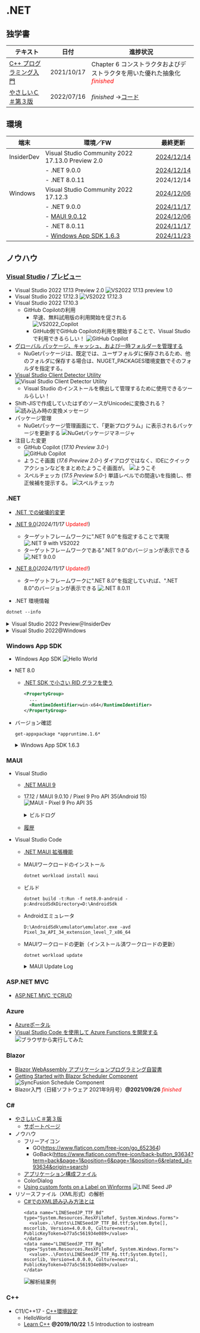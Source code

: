 # .NET

##  独学書

  |テキスト                                                      |日付      |進捗状況
  |-------------------------------------------------------------|----------|---
  |[C++ プログラミング入門](http://examples.oreilly.com/core/)     |2021/10/17|Chapter 6 コンストラクタおよびデストラクタを用いた優れた抽象化<span style="color: red;">*finished*</span>
  |[やさしいＣ＃第３版](https://isbn2.sbcr.jp/03922/)              |2022/07/16|*finished* ->[コード](https://github.com/Tatsukiyoshi/Weekend_Programming/tree/main/net/C%23/YCSSample)

##  環境
  |端末       |環境／FW                                          |最終更新
  |-----------|-------------------------------------------------|----------
  |InsiderDev |Visual Studio Community 2022 17.13.0 Preview 2.0 |[2024/12/14](https://learn.microsoft.com/ja-jp/visualstudio/releases/2022/release-notes-preview)
  |           |- .NET 9.0.0                                     |[2024/12/14](https://dotnet.microsoft.com/en-us/download/dotnet/9.0?hl=ja-JP)
  |           |- .NET 8.0.11                                    |2024/12/14
  |Windows    |Visual Studio Community 2022 17.12.3             |[2024/12/06](https://learn.microsoft.com/en-us/visualstudio/releases/2022/release-notes)
  |           |- .NET 9.0.0                                     |[2024/11/17](https://dotnet.microsoft.com/ja-jp/download/dotnet)
  |           |  - [MAUI 9.0.12](#maui)                         |[2024/12/06](https://github.com/dotnet/maui)
  |           |- .NET 8.0.11                                    |[2024/11/17](https://dotnet.microsoft.com/ja-jp/download/dotnet)
  |           |- [Windows App SDK 1.6.3](#windows-app-sdk)      |[2024/11/23](https://learn.microsoft.com/ja-jp/windows/apps/windows-app-sdk/downloads)

##  ノウハウ
### [Visual Studio](https://visualstudio.microsoft.com/ja/vs/) / [プレビュー](https://visualstudio.microsoft.com/ja/vs/preview/)
  - Visual Studio 2022 17.13 Preview 2.0
    ![VS2022 17.13 preview 1.0](../images/VisualStudio/20241214_Update_VS2022_17.13_Preview2.0.png)
  - Visual Studio 2022 17.12.3
    ![VS2022 17.12.3](../images/VisualStudio/20241206_Update_VS2022_17.12.3.png)
  - Visual Studio 2022 17.10.3
    - GitHub Copilotの利用
      - 早速、無料試用版の利用開始を促される <BR />
        ![VS2022_Copilot](../images/VisualStudio/20240704_GitHub_Copilot.png)
      - GitHub側でGitHub Copilotの利用を開始することで、Visual Studioで利用できるらしい！
        ![GitHub Copilot](../images/VisualStudio/20240704_GitHub_Copilot_Setting.png)
  - [グローバル パッケージ、キャッシュ、および一時フォルダーを管理する](https://learn.microsoft.com/ja-jp/nuget/consume-packages/managing-the-global-packages-and-cache-folders)
    - NuGetパッケージは、既定では、ユーザフォルダに保存されるため、他のフォルダに保存する場合は、NUGET_PACKAGES環境変数でそのフォルダを指定する。
  - [Visual Studio Client Detector Utility](https://learn.microsoft.com/ja-jp/visualstudio/install/tools-for-managing-visual-studio-instances?view=vs-2022)
    ![Visual Studio Client Detector Utility](../images/VisualStudio/20231006_VisualStudio_ClientDetectorUtility.png)
    -  Visual Studio のインストールを検出して管理するために使用できるツールらしい！
  - Shift-JISで作成していたはずのソースがUnicodeに変換される？
    ![読み込み時の変換メッセージ](../images/VisualStudio/20240403_Csharp_convert_unicode.png)
  - パッケージ管理
    - NuGetパッケージ管理画面にて、「更新プログラム」に表示されるパッケージを更新する
    ![NuGetパッケージマネージャ](../images/VisualStudio/20240407_Update_NuGet_Package.png)
  - 注目した変更
    - GitHub Copilot (*17.10 Preview 3.0-*) <BR/>
      ![GitHub Copilot](../images/VisualStudio/20240412_GitHub_Copilot.png)    
    - ようこそ画面 (*17.6 Preview 2.0-*)
      ダイアログではなく、IDEにクイックアクションなどをまとめたようこそ画面が。
      ![ようこそ](../images/VisualStudio/20230317_VS2022_17.6_Preview2.0_welcome.png)
    - スペルチェッカ (*17.5 Preview 5.0-*)
      単語レベルでの間違いを指摘し、修正候補を提示する。
      ![スペルチェッカ](../images/VisualStudio/20230121_SpellChecker.png)
### .NET
  - [.NET での破壊的変更](https://learn.microsoft.com/ja-jp/dotnet/core/compatibility/breaking-changes)
  - [.NET 9.0](https://dotnet.microsoft.com/en-us/download/dotnet/9.0?hl=ja-JP)(*2024/11/17* <span style="color: red;">Updated!</span>)
    - ターゲットフレームワークに".NET 9.0"を指定することで実現
      ![.NET 9 with VS2022](../images/VisualStudio/20240314_VS2022_dotnet9.png)
    - ターゲットフレームワークである".NET 9.0"のバージョンが表示できる
      ![.NET 9.0.0](../images/VisualStudio/20241117_dotnet9.png)
  - [.NET 8.0](https://dotnet.microsoft.com/ja-jp/download/dotnet/8.0)(*2024/11/17* <span style="color: red;">Updated!</span>)
    - ターゲットフレームワークに".NET 8.0"を指定していれば、".NET 8.0"のバージョンが表示できる
      ![.NET 8.0.11](../images/VisualStudio/20241117_dotnet8.0.11.png)

  - .NET 環境情報
  ```
  dotnet --info
  ```
  <details>
  <summary>Visual Studio 2022 Preview＠InsiderDev</summary>

  ```
  .NET SDK:
  Version:           9.0.200-preview.0.24575.35
  Commit:            81b5f040be
  Workload version:  9.0.200-manifests.054dcb45
  MSBuild version:   17.13.0-preview-24569-04+8f6b8ad0a

  ランタイム環境:
  OS Name:     Windows
  OS Version:  10.0.26120
  OS Platform: Windows
  RID:         win-x64
  Base Path:   C:\Program Files\dotnet\sdk\9.0.200-preview.0.24575.35\

  インストール済みの .NET ワークロード:
  [ios]
    インストール ソース: VS 17.13.35605.110
    マニフェストのバージョン:    18.1.9163/9.0.100
    マニフェスト パス:       C:\Program Files\dotnet\sdk-manifests\9.0.100\microsoft.net.sdk.ios\18.1.9163\WorkloadManifest.json
    インストールの種類:              Msi

  [android]
    インストール ソース: VS 17.13.35605.110
    マニフェストのバージョン:    35.0.24/9.0.100
    マニフェスト パス:       C:\Program Files\dotnet\sdk-manifests\9.0.100\microsoft.net.sdk.android\35.0.24\WorkloadManifest.json
    インストールの種類:              Msi

  [maui-windows]
    インストール ソース: VS 17.13.35605.110
    マニフェストのバージョン:    9.0.0/9.0.100
    マニフェスト パス:       C:\Program Files\dotnet\sdk-manifests\9.0.100\microsoft.net.sdk.maui\9.0.0\WorkloadManifest.json
    インストールの種類:              Msi

  [maccatalyst]
    インストール ソース: VS 17.13.35605.110
    マニフェストのバージョン:    18.1.9163/9.0.100
    マニフェスト パス:       C:\Program Files\dotnet\sdk-manifests\9.0.100\microsoft.net.sdk.maccatalyst\18.1.9163\WorkloadManifest.json
    インストールの種類:              Msi

  新しいマニフェストをインストールするときに loose manifests を使用するように構成されています。

  Host:
    Version:      9.0.0
    Architecture: x64
    Commit:       9d5a6a9aa4

  .NET SDKs installed:
    9.0.200-preview.0.24575.35 [C:\Program Files\dotnet\sdk]

  .NET runtimes installed:
    Microsoft.AspNetCore.App 8.0.11 [C:\Program Files\dotnet\shared\Microsoft.AspNetCore.App]
    Microsoft.AspNetCore.App 9.0.0 [C:\Program Files\dotnet\shared\Microsoft.AspNetCore.App]
    Microsoft.NETCore.App 8.0.11 [C:\Program Files\dotnet\shared\Microsoft.NETCore.App]
    Microsoft.NETCore.App 9.0.0 [C:\Program Files\dotnet\shared\Microsoft.NETCore.App]
    Microsoft.WindowsDesktop.App 8.0.11 [C:\Program Files\dotnet\shared\Microsoft.WindowsDesktop.App]
    Microsoft.WindowsDesktop.App 9.0.0 [C:\Program Files\dotnet\shared\Microsoft.WindowsDesktop.App]

  Other architectures found:
    x86   [C:\Program Files (x86)\dotnet]
      registered at [HKLM\SOFTWARE\dotnet\Setup\InstalledVersions\x86\InstallLocation]

  Environment variables:
    Not set

  global.json file:
    Not found

  Learn more:
    https://aka.ms/dotnet/info

  Download .NET:
    https://aka.ms/dotnet/download
  ```
  </details>
  <details>
  <summary>Visual Studio 2022@Windows</summary>

  ```
  .NET SDK:
  Version:           9.0.101
  Commit:            eedb237549
  Workload version:  9.0.100-manifests.4a280210
  MSBuild version:   17.12.12+1cce77968

  ランタイム環境:
  OS Name:     Windows
  OS Version:  10.0.26100
  OS Platform: Windows
  RID:         win-x64
  Base Path:   C:\Program Files\dotnet\sdk\9.0.101\

  インストール済みの .NET ワークロード:
  [maccatalyst]
    インストール ソース: VS 17.12.35527.113
    マニフェストのバージョン:    18.1.9163/9.0.100
    マニフェスト パス:       C:\Program Files\dotnet\sdk-manifests\9.0.100\microsoft.net.sdk.maccatalyst\18.1.9163\WorkloadManifest.json
    インストールの種類:              Msi

  [android]
    インストール ソース: VS 17.12.35527.113
    マニフェストのバージョン:    35.0.7/9.0.100
    マニフェスト パス:       C:\Program Files\dotnet\sdk-manifests\9.0.100\microsoft.net.sdk.android\35.0.7\WorkloadManifest.json
    インストールの種類:              Msi

  [maui-windows]
    インストール ソース: VS 17.12.35527.113
    マニフェストのバージョン:    9.0.0/9.0.100
    マニフェスト パス:       C:\Program Files\dotnet\sdk-manifests\9.0.100\microsoft.net.sdk.maui\9.0.0\WorkloadManifest.json
    インストールの種類:              Msi

  [ios]
    インストール ソース: VS 17.12.35527.113
    マニフェストのバージョン:    18.1.9163/9.0.100
    マニフェスト パス:       C:\Program Files\dotnet\sdk-manifests\9.0.100\microsoft.net.sdk.ios\18.1.9163\WorkloadManifest.json
    インストールの種類:              Msi

  新しいマニフェストをインストールするときに loose manifests を使用するように構成されています。

  Host:
    Version:      9.0.0
    Architecture: x64
    Commit:       9d5a6a9aa4

  .NET SDKs installed:
    6.0.428 [C:\Program Files\dotnet\sdk]
    9.0.101 [C:\Program Files\dotnet\sdk]

  .NET runtimes installed:
    Microsoft.AspNetCore.App 6.0.36 [C:\Program Files\dotnet\shared\Microsoft.AspNetCore.App]
    Microsoft.AspNetCore.App 8.0.11 [C:\Program Files\dotnet\shared\Microsoft.AspNetCore.App]
    Microsoft.AspNetCore.App 9.0.0 [C:\Program Files\dotnet\shared\Microsoft.AspNetCore.App]
    Microsoft.NETCore.App 6.0.36 [C:\Program Files\dotnet\shared\Microsoft.NETCore.App]
    Microsoft.NETCore.App 8.0.11 [C:\Program Files\dotnet\shared\Microsoft.NETCore.App]
    Microsoft.NETCore.App 9.0.0 [C:\Program Files\dotnet\shared\Microsoft.NETCore.App]
    Microsoft.WindowsDesktop.App 6.0.36 [C:\Program Files\dotnet\shared\Microsoft.WindowsDesktop.App]
    Microsoft.WindowsDesktop.App 8.0.11 [C:\Program Files\dotnet\shared\Microsoft.WindowsDesktop.App]
    Microsoft.WindowsDesktop.App 9.0.0 [C:\Program Files\dotnet\shared\Microsoft.WindowsDesktop.App]

  Other architectures found:
    x86   [C:\Program Files (x86)\dotnet]
      registered at [HKLM\SOFTWARE\dotnet\Setup\InstalledVersions\x86\InstallLocation]

  Environment variables:
    Not set

  global.json file:
    Not found

  Learn more:
    https://aka.ms/dotnet/info

  Download .NET:
    https://aka.ms/dotnet/download
  ```
  </details>

### Windows App SDK
  - Windows App SDK
    ![Hello World](../images/VisualStudio/20241011_VS2022_17.11.5_AppSDK1.6.1.png)
  - NET 8.0
    - [.NET SDK で小さい RID グラフを使う](https://learn.microsoft.com/ja-jp/dotnet/core/compatibility/sdk/8.0/rid-graph)
      ```xml
      <PropertyGroup>
        ...
        <RuntimeIdentifier>win-x64</RuntimeIdentifier>
      </PropertyGroup>
      ```
  - バージョン確認
    ```
    get-appxpackage *appruntime.1.6*
    ```
    <details>
    <summary>Windows App SDK 1.6.3</summary>

    ```
    Name              : Microsoft.WindowsAppRuntime.1.6
    Publisher         : CN=Microsoft Corporation, O=Microsoft Corporation, L=Redmond, S=Washington, C=US
    Architecture      : X86
    ResourceId        :
    Version           : 6000.318.2304.0
    PackageFullName   : Microsoft.WindowsAppRuntime.1.6_6000.318.2304.0_x86__8wekyb3d8bbwe
    InstallLocation   : C:\Program Files\WindowsApps\Microsoft.WindowsAppRuntime.1.6_6000.318.2304.0_x86__8wekyb3d8bbwe
    IsFramework       : True
    PackageFamilyName : Microsoft.WindowsAppRuntime.1.6_8wekyb3d8bbwe
    PublisherId       : 8wekyb3d8bbwe
    IsResourcePackage : False
    IsBundle          : False
    IsDevelopmentMode : False
    NonRemovable      : False
    IsPartiallyStaged : False
    SignatureKind     : Store
    Status            : Ok

    Name              : Microsoft.WindowsAppRuntime.1.6
    Publisher         : CN=Microsoft Corporation, O=Microsoft Corporation, L=Redmond, S=Washington, C=US
    Architecture      : X64
    ResourceId        :
    Version           : 6000.318.2304.0
    PackageFullName   : Microsoft.WindowsAppRuntime.1.6_6000.318.2304.0_x64__8wekyb3d8bbwe
    InstallLocation   : C:\Program Files\WindowsApps\Microsoft.WindowsAppRuntime.1.6_6000.318.2304.0_x64__8wekyb3d8bbwe
    IsFramework       : True
    PackageFamilyName : Microsoft.WindowsAppRuntime.1.6_8wekyb3d8bbwe
    PublisherId       : 8wekyb3d8bbwe
    IsResourcePackage : False
    IsBundle          : False
    IsDevelopmentMode : False
    NonRemovable      : False
    IsPartiallyStaged : False
    SignatureKind     : Store
    Status            : Ok
    ```
    </details>

### MAUI
  - Visual Studio
    - [.NET MAUI 9](https://learn.microsoft.com/en-us/dotnet/maui/whats-new/dotnet-9?view=net-maui-8.0)
    - 17.12 / MAUI 9.0.10 / Pixel 9 Pro API 35(Android 15)
      ![MAUI - Pixel 9 Pro API 35](../images/VisualStudio/20241117_VS2022_17.12_MAUI9.0.10_Android15.png)
      <details>
      <summary>ビルドログ</summary>
      ```
      18:43 でビルドが開始されました...
      1>------ ビルド開始: プロジェクト: MauiApp9, 構成: Debug Any CPU ------
      1>ビルドの速度を上げるために、アナライザーをスキップしています。'ビルド' または '再ビルド' コマンドを実行してアナライザーを実行できます。
      1>Including assemblies for Hot Reload support
      1>MauiApp9 -> D:\Repository\Weekend_Programming\net\MAUI\MauiApp9\MauiApp9\bin\Debug\net9.0-android\MauiApp9.dll
      2>------ 配置開始: プロジェクト: MauiApp9, 構成: Debug Any CPU ------
      2>Pixel_9_Pro_API_35 に対する配置を開始しています...
      2>エミュレーターの準備ができるまで待機しています...
      2>Pixel_9_Pro_API_35 に配置しています...
      ビルドを開始しました。
      プロジェクト "MauiApp9.csproj" (Install ターゲット):
      指定された RuntimeIdentifier 'android-arm64' で利用できるアプリケーション ホストはありません。
      指定された RuntimeIdentifier 'android-x64' で利用できるアプリケーション ホストはありません。
      Found Java SDK version 17.0.12.
      Looking for Android NDK...
      Looking for Android SDK...
      Found Xamarin.Android 13.2.99.932
      MonoAndroid Tools: C:\Program Files\dotnet\packs\Microsoft.Android.Sdk.Windows\35.0.7\tools\
      Android Platform API level: 35
      TargetFrameworkVersion: v9.0
      Android NDK: 
      Android SDK: C:\Program Files (x86)\Android\android-sdk\
      Android SDK Build Tools: C:\Program Files (x86)\Android\android-sdk\build-tools\35.0.0\
      Java SDK: C:\Program Files (x86)\Android\openjdk\jdk-17.0.12\
      Application Java class: android.app.Application
      _OuterIntermediateOutputPath: 
      IntermediateOutputPath: obj\Debug
      et9.0-android\
      "obj\Debug
      et9.0-android\staticwebassets.references.upToDateCheck.txt" の 'WriteOnlyWhenDifferent' 属性は、'Overwrite="true"' の場合にのみ有効になります。
      すべての出力ファイルが入力ファイルに対して最新なので、ターゲット "_ProcessScopedCssFiles" を省略します。
      Accepted compressed asset 'D:\Repository\Weekend_Programming
      et\MAUI\MauiApp9\MauiApp9\obj\Debug
      et9.0-android\compressed\quqdvlarqf-e5tk7yf482.gz' for 'D:\Repository\Weekend_Programming
      et\MAUI\MauiApp9\MauiApp9\wwwroot\css\app.css'.
      Accepted compressed asset 'D:\Repository\Weekend_Programming
      et\MAUI\MauiApp9\MauiApp9\obj\Debug
      et9.0-android\compressed\7ezkn64cgu-6gzpyzhau4.gz' for 'D:\Repository\Weekend_Programming
      et\MAUI\MauiApp9\MauiApp9\wwwroot\css\bootstrap\bootstrap.min.css'.
      Accepted compressed asset 'D:\Repository\Weekend_Programming
      et\MAUI\MauiApp9\MauiApp9\obj\Debug
      et9.0-android\compressed\w1cn9yk6jz-8inm30yfxf.gz' for 'D:\Repository\Weekend_Programming
      et\MAUI\MauiApp9\MauiApp9\wwwroot\css\bootstrap\bootstrap.min.css.map'.
      Accepted compressed asset 'D:\Repository\Weekend_Programming
      et\MAUI\MauiApp9\MauiApp9\obj\Debug
      et9.0-android\compressed\09ivkjf474-knq8i9ludi.gz' for 'D:\Repository\Weekend_Programming
      et\MAUI\MauiApp9\MauiApp9\wwwroot\index.html'.
      Accepted compressed asset 'D:\Repository\Weekend_Programming
      et\MAUI\MauiApp9\MauiApp9\obj\Debug
      et9.0-android\compressed\at5bgn53p2-u4z5qnisnb.gz' for 'D:\Repository\Weekend_Programming
      et\MAUI\MauiApp9\MauiApp9\obj\Debug
      et9.0-android\scopedcss\bundle\MauiApp9.styles.css'.
      Accepted compressed asset 'D:\Repository\Weekend_Programming
      et\MAUI\MauiApp9\MauiApp9\obj\Debug
      et9.0-android\compressed\tshj81g4um-u4z5qnisnb.gz' for 'D:\Repository\Weekend_Programming
      et\MAUI\MauiApp9\MauiApp9\obj\Debug
      et9.0-android\scopedcss\projectbundle\MauiApp9.bundle.scp.css'.
      Resolved 6 compressed assets for 6 candidate assets.
      Processing compressed asset: D:\Repository\Weekend_Programming
      et\MAUI\MauiApp9\MauiApp9\obj\Debug
      et9.0-android\compressed\quqdvlarqf-e5tk7yf482.gz
      Processing compressed asset: D:\Repository\Weekend_Programming
      et\MAUI\MauiApp9\MauiApp9\obj\Debug
      et9.0-android\compressed\7ezkn64cgu-6gzpyzhau4.gz
      Processing compressed asset: D:\Repository\Weekend_Programming
      et\MAUI\MauiApp9\MauiApp9\obj\Debug
      et9.0-android\compressed\w1cn9yk6jz-8inm30yfxf.gz
      Processing compressed asset: D:\Repository\Weekend_Programming
      et\MAUI\MauiApp9\MauiApp9\obj\Debug
      et9.0-android\compressed\09ivkjf474-knq8i9ludi.gz
      Processing compressed asset: D:\Repository\Weekend_Programming
      et\MAUI\MauiApp9\MauiApp9\obj\Debug
      et9.0-android\compressed\at5bgn53p2-u4z5qnisnb.gz
      Processing compressed asset: D:\Repository\Weekend_Programming
      et\MAUI\MauiApp9\MauiApp9\obj\Debug
      et9.0-android\compressed\tshj81g4um-u4z5qnisnb.gz
      出力がないため、ターゲット "_BuildCopyStaticWebAssetsPreserveNewest" を省略しています。
      出力がないため、ターゲット "_BuildCopyStaticWebAssetsPreserveNewest" を省略しています。
      The asset 'D:\Repository\Weekend_Programming
      et\MAUI\MauiApp9\MauiApp9\obj\Debug
      et9.0-android\compressed\09ivkjf474-knq8i9ludi.gz' with related asset 'D:\Repository\Weekend_Programming
      et\MAUI\MauiApp9\MauiApp9\wwwroot\index.html' was detected as already compressed with format 'gzip'.
      The asset 'D:\Repository\Weekend_Programming
      et\MAUI\MauiApp9\MauiApp9\obj\Debug
      et9.0-android\compressed\7ezkn64cgu-6gzpyzhau4.gz' with related asset 'D:\Repository\Weekend_Programming
      et\MAUI\MauiApp9\MauiApp9\wwwroot\css\bootstrap\bootstrap.min.css' was detected as already compressed with format 'gzip'.
      The asset 'D:\Repository\Weekend_Programming
      et\MAUI\MauiApp9\MauiApp9\obj\Debug
      et9.0-android\compressed\at5bgn53p2-u4z5qnisnb.gz' with related asset 'D:\Repository\Weekend_Programming
      et\MAUI\MauiApp9\MauiApp9\obj\Debug
      et9.0-android\scopedcss\bundle\MauiApp9.styles.css' was detected as already compressed with format 'gzip'.
      The asset 'D:\Repository\Weekend_Programming
      et\MAUI\MauiApp9\MauiApp9\obj\Debug
      et9.0-android\compressed\quqdvlarqf-e5tk7yf482.gz' with related asset 'D:\Repository\Weekend_Programming
      et\MAUI\MauiApp9\MauiApp9\wwwroot\css\app.css' was detected as already compressed with format 'gzip'.
      The asset 'D:\Repository\Weekend_Programming
      et\MAUI\MauiApp9\MauiApp9\obj\Debug
      et9.0-android\compressed\tshj81g4um-u4z5qnisnb.gz' with related asset 'D:\Repository\Weekend_Programming
      et\MAUI\MauiApp9\MauiApp9\obj\Debug
      et9.0-android\scopedcss\projectbundle\MauiApp9.bundle.scp.css' was detected as already compressed with format 'gzip'.
      The asset 'D:\Repository\Weekend_Programming
      et\MAUI\MauiApp9\MauiApp9\obj\Debug
      et9.0-android\compressed\w1cn9yk6jz-8inm30yfxf.gz' with related asset 'D:\Repository\Weekend_Programming
      et\MAUI\MauiApp9\MauiApp9\wwwroot\css\bootstrap\bootstrap.min.css.map' was detected as already compressed with format 'gzip'.
      Ignoring asset 'D:\Repository\Weekend_Programming
      et\MAUI\MauiApp9\MauiApp9\obj\Debug
      et9.0-android\scopedcss\bundle\MauiApp9.styles.css' because it was already resolved with format 'gzip'.
      Ignoring asset 'D:\Repository\Weekend_Programming
      et\MAUI\MauiApp9\MauiApp9\obj\Debug
      et9.0-android\scopedcss\projectbundle\MauiApp9.bundle.scp.css' because it was already resolved with format 'gzip'.
      Ignoring asset 'D:\Repository\Weekend_Programming
      et\MAUI\MauiApp9\MauiApp9\wwwroot\css\app.css' because it was already resolved with format 'gzip'.
      Ignoring asset 'D:\Repository\Weekend_Programming
      et\MAUI\MauiApp9\MauiApp9\wwwroot\css\bootstrap\bootstrap.min.css' because it was already resolved with format 'gzip'.
      Ignoring asset 'D:\Repository\Weekend_Programming
      et\MAUI\MauiApp9\MauiApp9\wwwroot\css\bootstrap\bootstrap.min.css.map' because it was already resolved with format 'gzip'.
      Ignoring asset 'D:\Repository\Weekend_Programming
      et\MAUI\MauiApp9\MauiApp9\wwwroot\index.html' because it was already resolved with format 'gzip'.
      Accepted compressed asset 'D:\Repository\Weekend_Programming
      et\MAUI\MauiApp9\MauiApp9\obj\Debug
      et9.0-android\compressed\publish\at5bgn53p2-u4z5qnisnb.br' for 'D:\Repository\Weekend_Programming
      et\MAUI\MauiApp9\MauiApp9\obj\Debug
      et9.0-android\scopedcss\bundle\MauiApp9.styles.css'.
      Accepted compressed asset 'D:\Repository\Weekend_Programming
      et\MAUI\MauiApp9\MauiApp9\obj\Debug
      et9.0-android\compressed\publish\tshj81g4um-u4z5qnisnb.br' for 'D:\Repository\Weekend_Programming
      et\MAUI\MauiApp9\MauiApp9\obj\Debug
      et9.0-android\scopedcss\projectbundle\MauiApp9.bundle.scp.css'.
      Accepted compressed asset 'D:\Repository\Weekend_Programming
      et\MAUI\MauiApp9\MauiApp9\obj\Debug
      et9.0-android\compressed\publish\quqdvlarqf-e5tk7yf482.br' for 'D:\Repository\Weekend_Programming
      et\MAUI\MauiApp9\MauiApp9\wwwroot\css\app.css'.
      Accepted compressed asset 'D:\Repository\Weekend_Programming
      et\MAUI\MauiApp9\MauiApp9\obj\Debug
      et9.0-android\compressed\publish\7ezkn64cgu-6gzpyzhau4.br' for 'D:\Repository\Weekend_Programming
      et\MAUI\MauiApp9\MauiApp9\wwwroot\css\bootstrap\bootstrap.min.css'.
      Accepted compressed asset 'D:\Repository\Weekend_Programming
      et\MAUI\MauiApp9\MauiApp9\obj\Debug
      et9.0-android\compressed\publish\w1cn9yk6jz-8inm30yfxf.br' for 'D:\Repository\Weekend_Programming
      et\MAUI\MauiApp9\MauiApp9\wwwroot\css\bootstrap\bootstrap.min.css.map'.
      Accepted compressed asset 'D:\Repository\Weekend_Programming
      et\MAUI\MauiApp9\MauiApp9\obj\Debug
      et9.0-android\compressed\publish\09ivkjf474-knq8i9ludi.br' for 'D:\Repository\Weekend_Programming
      et\MAUI\MauiApp9\MauiApp9\wwwroot\index.html'.
      Resolved 6 compressed assets for 6 candidate assets.
      C:\Program Files\dotnet\dotnet.exe "C:\Program Files\dotnet\sdk\9.0.100\Sdks\Microsoft.NET.Sdk.StaticWebAssets\targets\..\tools
      et9.0\Microsoft.NET.Sdk.StaticWebAssets.Tool.dll" brotli

      Processing compressed asset: D:\Repository\Weekend_Programming
      et\MAUI\MauiApp9\MauiApp9\obj\Debug
      et9.0-android\compressed\09ivkjf474-knq8i9ludi.gz
      Processing compressed asset: D:\Repository\Weekend_Programming
      et\MAUI\MauiApp9\MauiApp9\obj\Debug
      et9.0-android\compressed\7ezkn64cgu-6gzpyzhau4.gz
      Processing compressed asset: D:\Repository\Weekend_Programming
      et\MAUI\MauiApp9\MauiApp9\obj\Debug
      et9.0-android\compressed\at5bgn53p2-u4z5qnisnb.gz
      Processing compressed asset: D:\Repository\Weekend_Programming
      et\MAUI\MauiApp9\MauiApp9\obj\Debug
      et9.0-android\compressed\quqdvlarqf-e5tk7yf482.gz
      Processing compressed asset: D:\Repository\Weekend_Programming
      et\MAUI\MauiApp9\MauiApp9\obj\Debug
      et9.0-android\compressed\tshj81g4um-u4z5qnisnb.gz
      Processing compressed asset: D:\Repository\Weekend_Programming
      et\MAUI\MauiApp9\MauiApp9\obj\Debug
      et9.0-android\compressed\w1cn9yk6jz-8inm30yfxf.gz
      Processing compressed asset: D:\Repository\Weekend_Programming
      et\MAUI\MauiApp9\MauiApp9\obj\Debug
      et9.0-android\compressed\publish\at5bgn53p2-u4z5qnisnb.br
      Processing compressed asset: D:\Repository\Weekend_Programming
      et\MAUI\MauiApp9\MauiApp9\obj\Debug
      et9.0-android\compressed\publish\tshj81g4um-u4z5qnisnb.br
      Processing compressed asset: D:\Repository\Weekend_Programming
      et\MAUI\MauiApp9\MauiApp9\obj\Debug
      et9.0-android\compressed\publish\quqdvlarqf-e5tk7yf482.br
      Processing compressed asset: D:\Repository\Weekend_Programming
      et\MAUI\MauiApp9\MauiApp9\obj\Debug
      et9.0-android\compressed\publish\7ezkn64cgu-6gzpyzhau4.br
      Processing compressed asset: D:\Repository\Weekend_Programming
      et\MAUI\MauiApp9\MauiApp9\obj\Debug
      et9.0-android\compressed\publish\w1cn9yk6jz-8inm30yfxf.br
      Processing compressed asset: D:\Repository\Weekend_Programming
      et\MAUI\MauiApp9\MauiApp9\obj\Debug
      et9.0-android\compressed\publish\09ivkjf474-knq8i9ludi.br
      すべての出力ファイルが入力ファイルに対して最新なので、ターゲット "ProcessMauiSplashScreens" を省略します。
      すべての出力ファイルが入力ファイルに対して最新なので、ターゲット "ProcessMauiFonts" を省略します。
      すべての出力ファイルが入力ファイルに対して最新なので、ターゲット "ResizetizeImages" を省略します。
      すべての出力ファイルが入力ファイルに対して最新なので、ターゲット "_ResolveLibraryProjectImports" を省略します。
      すべての出力ファイルが入力ファイルに対して最新なので、ターゲット "_BuildLibraryImportsCache" を省略します。
      すべての出力ファイルが入力ファイルに対して最新なので、ターゲット "_GenerateResourceCaseMap" を省略します。
      すべての出力ファイルが入力ファイルに対して最新なので、ターゲット "_GenerateResourceDesignerIntermediateClass" を省略します。
      出力がないため、ターゲット "_GenerateLayoutBindings" を省略しています。
      すべての出力ファイルが入力ファイルに対して最新なので、ターゲット "_ConvertResourcesCases" を省略します。
      すべての出力ファイルが入力ファイルに対して最新なので、ターゲット "_CompileResources" を省略します。
      すべての出力ファイルが入力ファイルに対して最新なので、ターゲット "_PrepareUpdateAndroidResgen" を省略します。
      すべての出力ファイルが入力ファイルに対して最新なので、ターゲット "_UpdateAndroidResgen" を省略します。
      プロジェクト "MauiApp9.csproj" (_ComputeFilesToPublishForRuntimeIdentifiers ターゲット):
      _OuterIntermediateOutputPath: obj\Debug
      et9.0-android\
      IntermediateOutputPath: obj\Debug
      et9.0-android\android-x64\
      プロジェクト "MauiApp9.csproj" のビルドが終了しました。
      すべての出力ファイルが入力ファイルに対して最新なので、ターゲット "_LinkAssembliesNoShrink" を省略します。
      すべての出力ファイルが入力ファイルに対して最新なので、ターゲット "_GenerateJavaStubs" を省略します。
      すべての出力ファイルが入力ファイルに対して最新なので、ターゲット "_ManifestMerger" を省略します。
      すべての出力ファイルが入力ファイルに対して最新なので、ターゲット "_ConvertCustomView" を省略します。
      すべての出力ファイルが入力ファイルに対して最新なので、ターゲット "_AddStaticResources" を省略します。
      すべての出力ファイルが入力ファイルに対して最新なので、ターゲット "_GenerateEmptyAndroidRemapNativeCode" を省略します。
      すべての出力ファイルが入力ファイルに対して最新なので、ターゲット "_GeneratePackageManagerJava" を省略します。
      すべての出力ファイルが入力ファイルに対して最新なので、ターゲット "_GenerateAndroidAssetsDir" を省略します。
      すべての出力ファイルが入力ファイルに対して最新なので、ターゲット "_PrepareCreateBaseApk" を省略します。
      すべての出力ファイルが入力ファイルに対して最新なので、ターゲット "_CreateBaseApk" を省略します。
      すべての出力ファイルが入力ファイルに対して最新なので、ターゲット "_CompileJava" を省略します。
      すべての出力ファイルが入力ファイルに対して最新なので、ターゲット "_CompileNativeAssemblySources" を省略します。
      すべての出力ファイルが入力ファイルに対して最新なので、ターゲット "_CreateApplicationSharedLibraries" を省略します。
      すべての出力ファイルが入力ファイルに対して最新なので、ターゲット "_CompileToDalvik" を省略します。
      "D:\Repository\Weekend_Programming
      et\MAUI\MauiApp9\MauiApp9\obj\Debug
      et9.0-android\android\bin\com.companyname.mauiapp9.apk" から "D:\Repository\Weekend_Programming
      et\MAUI\MauiApp9\MauiApp9\bin\Debug
      et9.0-android\com.companyname.mauiapp9.apk" へファイルをコピーしています。
      "AlwaysCreate" が指定されたため "obj\Debug
      et9.0-android\android_debug_keystore.flag" を作成しています。
      "obj\Debug
      et9.0-android\android_debug_keystore.flag" のタッチ タスクを実行しています。
      C:\Program Files (x86)\Android\android-sdk\build-tools\35.0.0\zipalign.exe -p 16 "obj\Debug
      et9.0-android\android\bin\com.companyname.mauiapp9.apk" "bin\Debug
      et9.0-android\\com.companyname.mauiapp9-Signed.apk" 
      C:\Program Files (x86)\Android\openjdk\jdk-17.0.12\bin\java.exe -jar "C:\Program Files (x86)\Android\android-sdk\build-tools\35.0.0\lib\apksigner.jar" sign --ks "C:\Users\taish\AppData\Local\Xamarin\Mono for Android\debug.keystore" --ks-pass pass:android --ks-key-alias androiddebugkey --key-pass pass:android --min-sdk-version 24 --max-sdk-version 35  bin\Debug
      et9.0-android\com.companyname.mauiapp9-Signed.apk 
      Signed android package 'bin\Debug
      et9.0-android\com.companyname.mauiapp9-Signed.apk'
      ディレクトリ "obj\Debug
      et9.0-android\diagnostics" を作成しています。
      Using cached value from RegisterTaskObject
      Found device: emulator-5554
      "AlwaysCreate" が指定されたため "obj\Debug
      et9.0-android\upload.flag" を作成しています。
      2>Pixel_9_Pro_API_35 に対する配置に成功しました。
      "obj\Debug
      et9.0-android\upload.flag" のタッチ タスクを実行しています。
      ディレクトリ "obj\.cache\" を作成しています。
      プロジェクト "MauiApp9.csproj" のビルドが終了しました。
      ビルドに成功しました。
      ========== ビルド: 成功 1、失敗 0、最新の状態 0、スキップ 0 ==========
      =========== ビルド は 18:46 で完了し、02:48.869 分 掛かりました ==========
      ========== 展開: 1 正常終了、0 失敗、0 スキップ ==========
      ```
      </details>
    - [履歴](../history/VisualStudio.md)      
  - Visual Studio Code
    - [.NET MAUI 拡張機能](https://marketplace.visualstudio.com/items?itemName=ms-dotnettools.dotnet-maui)
    - MAUIワークロードのインストール
      ```
      dotnet workload install maui
      ```
    - ビルド
      ```
      dotnet build -t:Run -f net8.0-android -p:AndroidSdkDirectory=D:\AndroidSdk
      ```
    - Androidエミュレータ
      ```
      D:\AndroidSdk\emulator\emulator.exe -avd Pixel_3a_API_34_extension_level_7_x86_64
      ```
    - MAUIワークロードの更新（インストール済ワークロードの更新）
      ```
      dotnet workload update
      ```
      <details>
      <summary>MAUI Update Log</summary>

      ```
      広告マニフェスト microsoft.net.workload.emscripten.net6 を更新しました。
      広告マニフェスト microsoft.net.sdk.tvos を更新しました。
      広告マニフェスト microsoft.net.workload.mono.toolchain.net8 を更新しました。
      広告マニフェスト microsoft.net.sdk.maui を更新しました。
      広告マニフェスト microsoft.net.workload.emscripten.net7 を更新しました。
      広告マニフェスト microsoft.net.workload.emscripten.net8 を更新しました。
      広告マニフェスト microsoft.net.sdk.ios を更新しました。
      広告マニフェスト microsoft.net.sdk.maccatalyst を更新しました。
      広告マニフェスト microsoft.net.workload.emscripten.current を更新しました。
      広告マニフェスト microsoft.net.sdk.android を更新しました。
      広告マニフェスト microsoft.net.workload.mono.toolchain.current を更新しました。
      広告マニフェスト microsoft.net.workload.mono.toolchain.net7 を更新しました。
      広告マニフェスト microsoft.net.workload.mono.toolchain.net6 を更新しました。
      広告マニフェスト microsoft.net.sdk.macos を更新しました。
      広告マニフェスト microsoft.net.sdk.aspire を更新しました。
      Downloading microsoft.net.sdk.android.manifest-9.0.100-rc.2.msi.x64 (35.0.0-rc.2.152)
      microsoft.net.sdk.android.manifest-9.0.100-rc.2.msi.x64 をインストールしています ..... Done
      Downloading microsoft.net.sdk.ios.manifest-9.0.100-rc.2.msi.x64 (18.0.9600-net9-rc2)
      microsoft.net.sdk.ios.manifest-9.0.100-rc.2.msi.x64 をインストールしています .... Done
      Downloading microsoft.net.sdk.maccatalyst.manifest-9.0.100-rc.2.msi.x64 (18.0.9600-net9-rc2)
      microsoft.net.sdk.maccatalyst.manifest-9.0.100-rc.2.msi.x64 をインストールしています .... Done
      Downloading microsoft.net.sdk.macos.manifest-9.0.100-rc.2.msi.x64 (15.0.9600-net9-rc2)
      microsoft.net.sdk.macos.manifest-9.0.100-rc.2.msi.x64 をインストールしています ..... Done
      Downloading microsoft.net.sdk.maui.manifest-9.0.100-rc.2.msi.x64 (9.0.0-rc.2.24503.2)
      microsoft.net.sdk.maui.manifest-9.0.100-rc.2.msi.x64 をインストールしています .... Done
      Downloading microsoft.net.sdk.tvos.manifest-9.0.100-rc.2.msi.x64 (18.0.9600-net9-rc2)
      microsoft.net.sdk.tvos.manifest-9.0.100-rc.2.msi.x64 をインストールしています .... Done
      Downloading microsoft.net.sdk.aspire.manifest-8.0.100.msi.x64 (8.2.1)
      microsoft.net.sdk.aspire.manifest-8.0.100.msi.x64 をインストールしています .... Done
      この機能バンドにはワークロードがインストールされていません。以前の SDK バージョンでインストールしたワークロードを更新す るには、--from-previous-sdk オプションを含めます。
      Visual Studio ワークロードのインストール レコードを書き込み中: 'maui-windows, maccatalyst, ios, android'
      Downloading Microsoft.Maui.Graphics.Win2D.WinUI.Desktop.Msi.x64 (9.0.0-rc.2.24503.2)
      Microsoft.Maui.Graphics.Win2D.WinUI.Desktop.Msi.x64 をインストールしています .... Done
      Downloading Microsoft.AspNetCore.Components.WebView.Maui.Msi.x64 (9.0.0-rc.2.24503.2)
      Microsoft.AspNetCore.Components.WebView.Maui.Msi.x64 をインストールしています .... Done
      Downloading Microsoft.Maui.Sdk.Msi.x64 (9.0.0-rc.2.24503.2)
      Microsoft.Maui.Sdk.Msi.x64 をインストールしています ..... Done
      Downloading Microsoft.Maui.Sdk.Msi.x64 (8.0.82)
      Downloading Microsoft.Maui.Graphics.Msi.x64 (9.0.0-rc.2.24503.2)
      Microsoft.Maui.Graphics.Msi.x64 をインストールしています ..... Done
      Downloading Microsoft.Maui.Resizetizer.Msi.x64 (9.0.0-rc.2.24503.2)
      Microsoft.Maui.Resizetizer.Msi.x64 をインストールしています ..... Done
      Downloading Microsoft.Maui.Templates.net9.Msi.x64 (9.0.0-rc.2.24503.2)
      Microsoft.Maui.Templates.net9.Msi.x64 をインストールしています .... Done
      Downloading Microsoft.Maui.Templates.net8.Msi.x64 (8.0.82)
      Downloading Microsoft.Maui.Core.Msi.x64 (9.0.0-rc.2.24503.2)
      Microsoft.Maui.Core.Msi.x64 をインストールしています ..... Done
      Downloading Microsoft.Maui.Controls.Msi.x64 (9.0.0-rc.2.24503.2)
      Microsoft.Maui.Controls.Msi.x64 をインストールしています .... Done
      Downloading Microsoft.Maui.Controls.Build.Tasks.Msi.x64 (9.0.0-rc.2.24503.2)
      Microsoft.Maui.Controls.Build.Tasks.Msi.x64 をインストールしています ..... Done
      Downloading Microsoft.Maui.Controls.Core.Msi.x64 (9.0.0-rc.2.24503.2)
      Microsoft.Maui.Controls.Core.Msi.x64 をインストールしています ..... Done
      Downloading Microsoft.Maui.Controls.Xaml.Msi.x64 (9.0.0-rc.2.24503.2)
      Microsoft.Maui.Controls.Xaml.Msi.x64 をインストールしています ..... Done
      Downloading Microsoft.Maui.Controls.Compatibility.Msi.x64 (9.0.0-rc.2.24503.2)
      Microsoft.Maui.Controls.Compatibility.Msi.x64 をインストールしています ..... Done
      Downloading Microsoft.Maui.Essentials.Msi.x64 (9.0.0-rc.2.24503.2)
      Microsoft.Maui.Essentials.Msi.x64 をインストールしています ..... Done
      Downloading Microsoft.MacCatalyst.Sdk.net9.0_18.0.Msi.x64 (18.0.9600-net9-rc2)
      Microsoft.MacCatalyst.Sdk.net9.0_18.0.Msi.x64 をインストールしています ...... Done
      Downloading Microsoft.MacCatalyst.Sdk.net8.0_17.0.Msi.x64 (17.0.8523)
      Downloading Microsoft.MacCatalyst.Sdk.net8.0_18.0.Msi.x64 (18.0.8303)
      Microsoft.MacCatalyst.Sdk.net8.0_18.0.Msi.x64 をインストールしています ..... Done
      Downloading Microsoft.MacCatalyst.Ref.net9.0_18.0.Msi.x64 (18.0.9600-net9-rc2)
      Microsoft.MacCatalyst.Ref.net9.0_18.0.Msi.x64 をインストールしています ..... Done
      Downloading Microsoft.MacCatalyst.Runtime.maccatalyst-x64.net9.0_18.0.Msi.x64 (18.0.9600-net9-rc2)
      Microsoft.MacCatalyst.Runtime.maccatalyst-x64.net9.0_18.0.Msi.x64 をインストールしています ...... Done
      Downloading Microsoft.MacCatalyst.Runtime.maccatalyst-arm64.net9.0_18.0.Msi.x64 (18.0.9600-net9-rc2)
      Microsoft.MacCatalyst.Runtime.maccatalyst-arm64.net9.0_18.0.Msi.x64 をインストールしています ...... Done
      Downloading Microsoft.MacCatalyst.Templates.Msi.x64 (18.0.9600-net9-rc2)
      Microsoft.MacCatalyst.Templates.Msi.x64 をインストールしています .... Done
      Downloading Microsoft.NETCore.App.Runtime.Mono.maccatalyst-arm64.Msi.x64 (9.0.0-rc.2.24473.5)
      Microsoft.NETCore.App.Runtime.Mono.maccatalyst-arm64.Msi.x64 をインストールしています ........ Done
      Downloading Microsoft.NETCore.App.Runtime.Mono.maccatalyst-x64.Msi.x64 (9.0.0-rc.2.24473.5)
      Microsoft.NETCore.App.Runtime.Mono.maccatalyst-x64.Msi.x64 をインストールしています ........ Done
      Downloading Microsoft.NET.Runtime.MonoAOTCompiler.Task.Msi.x64 (9.0.0-rc.2.24473.5)
      Microsoft.NET.Runtime.MonoAOTCompiler.Task.Msi.x64 をインストールしています ..... Done
      Downloading Microsoft.NET.Runtime.MonoTargets.Sdk.Msi.x64 (9.0.0-rc.2.24473.5)
      Microsoft.NET.Runtime.MonoTargets.Sdk.Msi.x64 をインストールしています ..... Done
      Downloading Microsoft.NETCore.App.Runtime.Mono.maccatalyst-arm64.Msi.x64 (8.0.10)
      Microsoft.NETCore.App.Runtime.Mono.maccatalyst-arm64.Msi.x64 をインストールしています ......... Done
      Downloading Microsoft.NETCore.App.Runtime.Mono.maccatalyst-x64.Msi.x64 (8.0.10)
      Microsoft.NETCore.App.Runtime.Mono.maccatalyst-x64.Msi.x64 をインストールしています ......... Done
      Downloading Microsoft.NET.Runtime.MonoAOTCompiler.Task.Msi.x64 (8.0.10)
      Microsoft.NET.Runtime.MonoAOTCompiler.Task.Msi.x64 をインストールしています ..... Done
      Downloading Microsoft.NET.Runtime.MonoTargets.Sdk.Msi.x64 (8.0.10)
      Microsoft.NET.Runtime.MonoTargets.Sdk.Msi.x64 をインストールしています ..... Done
      Downloading Microsoft.iOS.Sdk.net9.0_18.0.Msi.x64 (18.0.9600-net9-rc2)
      Microsoft.iOS.Sdk.net9.0_18.0.Msi.x64 をインストールしています ....... Done
      Downloading Microsoft.iOS.Sdk.net8.0_17.0.Msi.x64 (17.0.8523)
      Downloading Microsoft.iOS.Sdk.net8.0_18.0.Msi.x64 (18.0.8303)
      Microsoft.iOS.Sdk.net8.0_18.0.Msi.x64 をインストールしています ....... Done
      Downloading Microsoft.iOS.Windows.Sdk.net9.0_18.0.Msi.x64 (18.0.9600-net9-rc2)
      Microsoft.iOS.Windows.Sdk.net9.0_18.0.Msi.x64 をインストールしています ....... Done
      Downloading Microsoft.iOS.Windows.Sdk.net8.0_17.0.Msi.x64 (17.0.8523)
      Downloading Microsoft.iOS.Windows.Sdk.net8.0_18.0.Msi.x64 (18.0.8303)
      Microsoft.iOS.Windows.Sdk.net8.0_18.0.Msi.x64 をインストールしています ........ Done
      Downloading Microsoft.iOS.Ref.net9.0_18.0.Msi.x64 (18.0.9600-net9-rc2)
      Microsoft.iOS.Ref.net9.0_18.0.Msi.x64 をインストールしています ..... Done
      Downloading Microsoft.iOS.Runtime.ios-arm64.net9.0_18.0.Msi.x64 (18.0.9600-net9-rc2)
      Microsoft.iOS.Runtime.ios-arm64.net9.0_18.0.Msi.x64 をインストールしています ...... Done
      Downloading Microsoft.iOS.Runtime.iossimulator-x64.net9.0_18.0.Msi.x64 (18.0.9600-net9-rc2)
      Microsoft.iOS.Runtime.iossimulator-x64.net9.0_18.0.Msi.x64 をインストールしています ...... Done
      Downloading Microsoft.iOS.Runtime.iossimulator-arm64.net9.0_18.0.Msi.x64 (18.0.9600-net9-rc2)
      Microsoft.iOS.Runtime.iossimulator-arm64.net9.0_18.0.Msi.x64 をインストールしています ...... Done
      Downloading Microsoft.iOS.Templates.Msi.x64 (18.0.9600-net9-rc2)
      Microsoft.iOS.Templates.Msi.x64 をインストールしています .... Done
      Downloading Microsoft.NETCore.App.Runtime.Mono.ios-arm64.Msi.x64 (9.0.0-rc.2.24473.5)
      Microsoft.NETCore.App.Runtime.Mono.ios-arm64.Msi.x64 をインストールしています ........ Done
      Downloading Microsoft.NETCore.App.Runtime.Mono.iossimulator-arm64.Msi.x64 (9.0.0-rc.2.24473.5)
      Microsoft.NETCore.App.Runtime.Mono.iossimulator-arm64.Msi.x64 をインストールしています ........ Done
      Downloading Microsoft.NETCore.App.Runtime.Mono.iossimulator-x64.Msi.x64 (9.0.0-rc.2.24473.5)
      Microsoft.NETCore.App.Runtime.Mono.iossimulator-x64.Msi.x64 をインストールしています ........ Done
      Downloading Microsoft.NETCore.App.Runtime.Mono.ios-arm64.Msi.x64 (8.0.10)
      Microsoft.NETCore.App.Runtime.Mono.ios-arm64.Msi.x64 をインストールしています ......... Done
      Downloading Microsoft.NETCore.App.Runtime.Mono.iossimulator-arm64.Msi.x64 (8.0.10)
      Microsoft.NETCore.App.Runtime.Mono.iossimulator-arm64.Msi.x64 をインストールしています ......... Done
      Downloading Microsoft.NETCore.App.Runtime.Mono.iossimulator-x64.Msi.x64 (8.0.10)
      Microsoft.NETCore.App.Runtime.Mono.iossimulator-x64.Msi.x64 をインストールしています ......... Done
      Downloading Microsoft.Android.Sdk.Windows.Msi.x64 (35.0.0-rc.2.152)
      Microsoft.Android.Sdk.Windows.Msi.x64 をインストールしています ............ Done
      Downloading Microsoft.Android.Sdk.Windows.Msi.x64 (34.0.143)
      Microsoft.Android.Sdk.Windows.Msi.x64 をインストールしています ............ Done
      Downloading Microsoft.Android.Ref.35.Msi.x64 (35.0.0-rc.2.152)
      Microsoft.Android.Ref.35.Msi.x64 をインストールしています ...... Done
      Downloading Microsoft.Android.Runtime.35.android-arm.Msi.x64 (35.0.0-rc.2.152)
      Microsoft.Android.Runtime.35.android-arm.Msi.x64 をインストールしています ...... Done
      Downloading Microsoft.Android.Runtime.35.android-arm64.Msi.x64 (35.0.0-rc.2.152)
      Microsoft.Android.Runtime.35.android-arm64.Msi.x64 をインストールしています ...... Done
      Downloading Microsoft.Android.Runtime.35.android-x86.Msi.x64 (35.0.0-rc.2.152)
      Microsoft.Android.Runtime.35.android-x86.Msi.x64 をインストールしています ...... Done
      Downloading Microsoft.Android.Runtime.35.android-x64.Msi.x64 (35.0.0-rc.2.152)
      Microsoft.Android.Runtime.35.android-x64.Msi.x64 をインストールしています ...... Done
      Downloading Microsoft.Android.Templates.Msi.x64 (35.0.0-rc.2.152)
      Microsoft.Android.Templates.Msi.x64 をインストールしています ..... Done
      Downloading Microsoft.NETCore.App.Runtime.Mono.android-arm.Msi.x64 (8.0.10)
      Microsoft.NETCore.App.Runtime.Mono.android-arm.Msi.x64 をインストールしています ........ Done
      Downloading Microsoft.NETCore.App.Runtime.Mono.android-arm64.Msi.x64 (8.0.10)
      Microsoft.NETCore.App.Runtime.Mono.android-arm64.Msi.x64 をインストールしています ......... Done
      Downloading Microsoft.NETCore.App.Runtime.Mono.android-x64.Msi.x64 (8.0.10)
      Microsoft.NETCore.App.Runtime.Mono.android-x64.Msi.x64 をインストールしています ......... Done
      Downloading Microsoft.NETCore.App.Runtime.Mono.android-x86.Msi.x64 (8.0.10)
      Microsoft.NETCore.App.Runtime.Mono.android-x86.Msi.x64 をインストールしています ........ Done
      Downloading Microsoft.NETCore.App.Runtime.AOT.win-x64.Cross.android-x86.Msi.x64 (8.0.10)
      Microsoft.NETCore.App.Runtime.AOT.win-x64.Cross.android-x86.Msi.x64 をインストールしています ...... Done
      Downloading Microsoft.NETCore.App.Runtime.AOT.win-x64.Cross.android-x64.Msi.x64 (8.0.10)
      Microsoft.NETCore.App.Runtime.AOT.win-x64.Cross.android-x64.Msi.x64 をインストールしています ...... Done
      Downloading Microsoft.NETCore.App.Runtime.AOT.win-x64.Cross.android-arm.Msi.x64 (8.0.10)
      Microsoft.NETCore.App.Runtime.AOT.win-x64.Cross.android-arm.Msi.x64 をインストールしています ...... Done
      Downloading Microsoft.NETCore.App.Runtime.AOT.win-x64.Cross.android-arm64.Msi.x64 (8.0.10)
      Microsoft.NETCore.App.Runtime.AOT.win-x64.Cross.android-arm64.Msi.x64 をインストールしています ...... Done
      Downloading Microsoft.NETCore.App.Runtime.Mono.android-arm.Msi.x64 (9.0.0-rc.2.24473.5)
      Microsoft.NETCore.App.Runtime.Mono.android-arm.Msi.x64 をインストールしています ........ Done
      Downloading Microsoft.NETCore.App.Runtime.Mono.android-arm64.Msi.x64 (9.0.0-rc.2.24473.5)
      Microsoft.NETCore.App.Runtime.Mono.android-arm64.Msi.x64 をインストールしています ........ Done
      Downloading Microsoft.NETCore.App.Runtime.Mono.android-x64.Msi.x64 (9.0.0-rc.2.24473.5)
      Microsoft.NETCore.App.Runtime.Mono.android-x64.Msi.x64 をインストールしています ........ Done
      Downloading Microsoft.NETCore.App.Runtime.Mono.android-x86.Msi.x64 (9.0.0-rc.2.24473.5)
      Microsoft.NETCore.App.Runtime.Mono.android-x86.Msi.x64 をインストールしています ........ Done
      Downloading Microsoft.NETCore.App.Runtime.AOT.win-x64.Cross.android-x86.Msi.x64 (9.0.0-rc.2.24473.5)
      Microsoft.NETCore.App.Runtime.AOT.win-x64.Cross.android-x86.Msi.x64 をインストールしています ...... Done
      Downloading Microsoft.NETCore.App.Runtime.AOT.win-x64.Cross.android-x64.Msi.x64 (9.0.0-rc.2.24473.5)
      Microsoft.NETCore.App.Runtime.AOT.win-x64.Cross.android-x64.Msi.x64 をインストールしています ...... Done
      Downloading Microsoft.NETCore.App.Runtime.AOT.win-x64.Cross.android-arm.Msi.x64 (9.0.0-rc.2.24473.5)
      Microsoft.NETCore.App.Runtime.AOT.win-x64.Cross.android-arm.Msi.x64 をインストールしています ...... Done
      Downloading Microsoft.NETCore.App.Runtime.AOT.win-x64.Cross.android-arm64.Msi.x64 (9.0.0-rc.2.24473.5)
      Microsoft.NETCore.App.Runtime.AOT.win-x64.Cross.android-arm64.Msi.x64 をインストールしています ...... Done

      ワークロード maui-windows maccatalyst ios android が正常に更新されました。
      ```
      </details>
### ASP.NET MVC
  - [ASP.NET MVC でCRUD](https://qiita.com/zaburo/items/610bd34df3c819c67551)
### Azure
  - [Azureポータル](https://portal.azure.com/#home)
  - [Visual Studio Code を使用して Azure Functions を開発する](https://learn.microsoft.com/ja-jp/azure/azure-functions/functions-develop-vs-code?tabs=csharp)
    ![ブラウザから実行してみた](../images/Azure/20230701_FunctionsTrial.png)
### Blazor
  - [Blazor WebAssembly アプリケーションプログラミング自習書](https://qiita.com/jsakamoto/items/244163860b4626c02ba0)
  - [Getting Started with Blazor Scheduler Component](https://blazor.syncfusion.com/documentation/scheduler/getting-started)
    ![SyncFusion Schedule Component](../images/Blazor/20230322_SyncFusionSchedulerInit.png)
  - Blazor入門（日経ソフトウェア 2021年9月号）**@2021/09/26** <span style="color: red;">*finished*</span>
### C#
  - [やさしいＣ＃第３版](https://isbn2.sbcr.jp/03922/)
    - [サポートページ](http://mana.on.coocan.jp/yasacs.html)
  - ノウハウ
    - フリーアイコン
      - GO(https://www.flaticon.com/free-icon/go_652364)
      - GoBack(https://www.flaticon.com/free-icon/back-button_93634?term=back&page=1&position=6&page=1&position=6&related_id=93634&origin=search)
    - [アプリケーション構成ファイル](https://www.fenet.jp/dotnet/column/language/9654/)
    - ColorDialog
    - [Using custom fonts on a Label on Winforms](https://stackoverflow.com/questions/1297264/using-custom-fonts-on-a-label-on-winforms)
      ![LINE Seed JP](../images/Windows/LINESeedJP.png)
  - リソースファイル（XML形式）の解析
    - [C#でのXML読み込み方法とは](https://www.fenet.jp/dotnet/column/language/8240/)
      ```
      <data name="LINESeedJP_TTF_Bd" type="System.Resources.ResXFileRef, System.Windows.Forms">
        <value>..\Fonts\LINESeedJP_TTF_Bd.ttf;System.Byte[], mscorlib, Version=4.0.0.0, Culture=neutral, PublicKeyToken=b77a5c561934e089</value>
      </data>
      <data name="LINESeedJP_TTF_Rg" type="System.Resources.ResXFileRef, System.Windows.Forms">
        <value>..\Fonts\LINESeedJP_TTF_Rg.ttf;System.Byte[], mscorlib, Version=4.0.0.0, Culture=neutral, PublicKeyToken=b77a5c561934e089</value>
      </data>
      ```
      ![解析結果例](../images/VisualStudio/20230326_Analyze_XML_Resources.png)
### C++
  - C11/C++17 - [C++環境設定](https://code.visualstudio.com/docs/cpp/config-msvc)
    - HelloWorld
    - [Learn C++](https://www.learncpp.com/) **@2019/10/22** 1.5 Introduction to iostream

